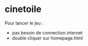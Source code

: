 # cinetoile

Pour lancer le jeu :
- pas besoin de connection internet
- double cliquer sur homepage.html
